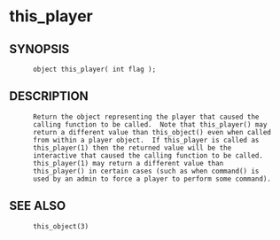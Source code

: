 # this_player
## SYNOPSIS
          object this_player( int flag );

## DESCRIPTION
          Return the object representing the player that caused the
          calling function to be called.  Note that this_player() may
          return a different value than this_object() even when called
          from within a player object.  If this_player is called as
          this_player(1) then the returned value will be the
          interactive that caused the calling function to be called.
          this_player(1) may return a different value than
          this_player() in certain cases (such as when command() is
          used by an admin to force a player to perform some command).

## SEE ALSO
          this_object(3)
